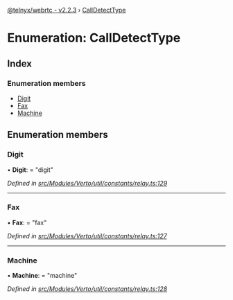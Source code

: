 [@telnyx/webrtc - v2.2.3](../README.md) › [CallDetectType](calldetecttype.md)

# Enumeration: CallDetectType

## Index

### Enumeration members

* [Digit](calldetecttype.md#digit)
* [Fax](calldetecttype.md#fax)
* [Machine](calldetecttype.md#machine)

## Enumeration members

###  Digit

• **Digit**: = "digit"

*Defined in [src/Modules/Verto/util/constants/relay.ts:129](https://github.com/team-telnyx/webrtc/blob/main/packages/js/src/Modules/Verto/util/constants/relay.ts#L129)*

___

###  Fax

• **Fax**: = "fax"

*Defined in [src/Modules/Verto/util/constants/relay.ts:127](https://github.com/team-telnyx/webrtc/blob/main/packages/js/src/Modules/Verto/util/constants/relay.ts#L127)*

___

###  Machine

• **Machine**: = "machine"

*Defined in [src/Modules/Verto/util/constants/relay.ts:128](https://github.com/team-telnyx/webrtc/blob/main/packages/js/src/Modules/Verto/util/constants/relay.ts#L128)*
